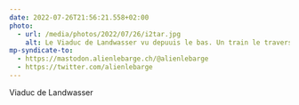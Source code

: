 ```yaml
---
date: 2022-07-26T21:56:21.558+02:00
photo:
  - url: /media/photos/2022/07/26/i2tar.jpg
    alt: Le Viaduc de Landwasser vu depuuis le bas. Un train le traverse de gauche a droite avant d'entrer dans le tunel dans la paroi rocjeuse qui se trouve directement apres le viaduc
mp-syndicate-to:
  - https://mastodon.alienlebarge.ch/@alienlebarge
  - https://twitter.com/alienlebarge
---
```

Viaduc de Landwasser
